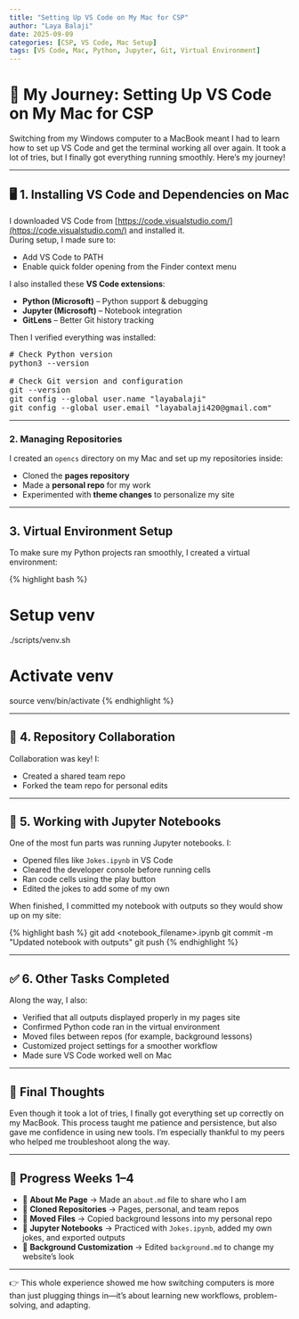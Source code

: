 ```yaml
---
title: "Setting Up VS Code on My Mac for CSP"
author: "Laya Balaji"
date: 2025-09-09
categories: [CSP, VS Code, Mac Setup]
tags: [VS Code, Mac, Python, Jupyter, Git, Virtual Environment]
---
```


# 🚀 My Journey: Setting Up VS Code on My Mac for CSP

Switching from my Windows computer to a MacBook meant I had to learn how to set up VS Code and get the terminal working all over again. It took a lot of tries, but I finally got everything running smoothly. Here’s my journey!

---

## 🖥️ 1. Installing VS Code and Dependencies on Mac
I downloaded VS Code from [https://code.visualstudio.com/](https://code.visualstudio.com/) and installed it.  
During setup, I made sure to:  
- Add VS Code to PATH  
- Enable quick folder opening from the Finder context menu  

I also installed these **VS Code extensions**:  
- **Python (Microsoft)** – Python support & debugging  
- **Jupyter (Microsoft)** – Notebook integration  
- **GitLens** – Better Git history tracking  

Then I verified everything was installed:  

<pre>
# Check Python version
python3 --version

# Check Git version and configuration
git --version
git config --global user.name "layabalaji"
git config --global user.email "layabalaji420@gmail.com"
</pre>

---

### 2. Managing Repositories

I created an `opencs` directory on my Mac and set up my repositories inside:

- Cloned the **pages repository**  
- Made a **personal repo** for my work  
- Experimented with **theme changes** to personalize my site  

---

## 3. Virtual Environment Setup

To make sure my Python projects ran smoothly, I created a virtual environment:

{% highlight bash %}
# Setup venv
./scripts/venv.sh

# Activate venv
source venv/bin/activate
{% endhighlight %}

---

## 🤝 4. Repository Collaboration

Collaboration was key! I:

- Created a shared team repo  
- Forked the team repo for personal edits  

---

## 📓 5. Working with Jupyter Notebooks

One of the most fun parts was running Jupyter notebooks. I:

- Opened files like `Jokes.ipynb` in VS Code  
- Cleared the developer console before running cells  
- Ran code cells using the play button  
- Edited the jokes to add some of my own  

When finished, I committed my notebook with outputs so they would show up on my site:

{% highlight bash %}
git add <notebook_filename>.ipynb
git commit -m "Updated notebook with outputs"
git push
{% endhighlight %}

---

## ✅ 6. Other Tasks Completed

Along the way, I also:

- Verified that all outputs displayed properly in my pages site  
- Confirmed Python code ran in the virtual environment  
- Moved files between repos (for example, background lessons)  
- Customized project settings for a smoother workflow  
- Made sure VS Code worked well on Mac  

---

## 🌟 Final Thoughts

Even though it took a lot of tries, I finally got everything set up correctly on my MacBook. This process taught me patience and persistence, but also gave me confidence in using new tools. I’m especially thankful to my peers who helped me troubleshoot along the way.  

---

## 📌 Progress Weeks 1–4

- 👤 **About Me Page** → Made an `about.md` file to share who I am  
- 📂 **Cloned Repositories** → Pages, personal, and team repos  
- 📑 **Moved Files** → Copied background lessons into my personal repo  
- 📓 **Jupyter Notebooks** → Practiced with `Jokes.ipynb`, added my own jokes, and exported outputs  
- 🎨 **Background Customization** → Edited `background.md` to change my website’s look  

---

👉 This whole experience showed me how switching computers is more than just plugging things in—it’s about learning new workflows, problem-solving, and adapting.